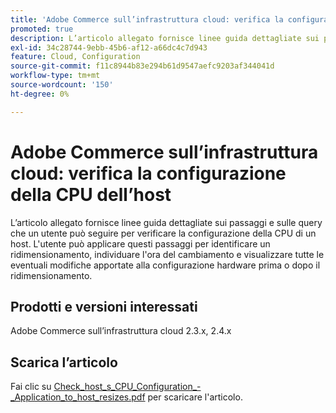 ```yaml
---
title: 'Adobe Commerce sull’infrastruttura cloud: verifica la configurazione della CPU dell’host'
promoted: true
description: L’articolo allegato fornisce linee guida dettagliate sui passaggi e sulle query che un utente può seguire per verificare la configurazione della CPU di un host. L'utente può applicare questi passaggi per identificare un ridimensionamento, individuare l'ora del cambiamento e visualizzare tutte le eventuali modifiche apportate alla configurazione hardware prima o dopo il ridimensionamento.
exl-id: 34c28744-9ebb-45b6-af12-a66dc4c7d943
feature: Cloud, Configuration
source-git-commit: f11c8944b83e294b61d9547aefc9203af344041d
workflow-type: tm+mt
source-wordcount: '150'
ht-degree: 0%

---
```


# Adobe Commerce sull’infrastruttura cloud: verifica la configurazione della CPU dell’host

L’articolo allegato fornisce linee guida dettagliate sui passaggi e sulle query che un utente può seguire per verificare la configurazione della CPU di un host. L&#39;utente può applicare questi passaggi per identificare un ridimensionamento, individuare l&#39;ora del cambiamento e visualizzare tutte le eventuali modifiche apportate alla configurazione hardware prima o dopo il ridimensionamento.

## Prodotti e versioni interessati

Adobe Commerce sull’infrastruttura cloud 2.3.x, 2.4.x

## Scarica l’articolo

Fai clic su [Check_host_s_CPU_Configuration_-_Application_to_host_resizes.pdf](assets/Check_host_s_CPU_Configuration_-_Application_to_host_resizes.pdf) per scaricare l&#39;articolo.

